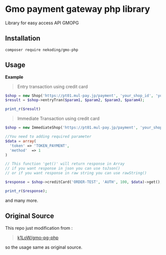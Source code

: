 #  Gmo payment gateway php library
Library for easy access API GMOPG

## Installation
```
composer require nekoding/gmo-php
```

## Usage
**Example**  
>Entry transaction using credit card
```php
$shop = new Shop('https://pt01.mul-pay.jp/payment', 'your_shop_id', 'your_shop_pass');
$result = $shop->entryTran($param1, $param2, $param3, $param4);

print_r($result)
```
>Immediate Transaction using credit card
```php
$shop = new ImmediateShop('https://pt01.mul-pay.jp/payment', 'your_shop_id', 'your_shop_pass');

//You need to adding required parameter
$data = array(
  'token' => 'TOKEN_PAYMENT',
  'method'  => 1
)

// This function 'get()' will return response in Array
// if you want response in json you can use toJson()
// or if you want response in raw string you can use rawString()

$response = $shop->creditCard('ORDER-TEST', 'AUTH', 100, $data)->get();

print_r($response);

```

and many more.

##  Original Source

This repo just modification from :
> [k1LoW/gmo-pg-php](https://github.com/k1LoW/gmo-pg-php)

so the usage same as original source.
